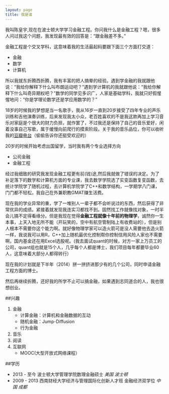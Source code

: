 ```yaml
---
layout: page
title: 我是谁
---
```


我叫陈皇宇,现在在波士顿大学学习金融工程。你问我什么是金融工程？嗯，很多人问过我这个问题，我发现最有效的回答是：“跟金融差不多。”

金融工程是个交叉学科，这意味着我的生活最起码要跟下面三个方面打交道：

* 金融
* 数学
* 计算机

所以我就东折腾西折腾，我有丰富的把人搞晕的经验。遇到学金融的我就跟他说：“我给你解释下什么叫布朗运动吧？”遇到学计算机的我就跟他说：“我给你解释下什么叫奇异期权吧？”数学的同学见多识广，人家是基础学科，我就只好假惺惺地问：“你是学理论数学还是学应用数学的？”

18岁的时候我的梦想是当一名歌手，我从16岁一直到20岁接受了四年专业的声乐训练和吉他演奏训练，后来发现我太小众，老百姓喜欢的不是我这款再加上学习音乐对家庭是个很大的财力负担，就作罢了，不过我还是保持了自己的音乐爱好，闲着没事自己写歌，属于缓慢向前爬行的摸索阶段。关于我的音乐品位，你可以收听我的[豆瓣电台](http://douban.fm/?cid=1005167)（偷偷告诉你还挺受欢迎的）

20岁的时候开始考虑出国留学，当时我有两个专业选择方向

* 公司金融
* 金融工程

经过我细致的研究我发现金融工程更有前(钱)途,然后我就做了错误的决定。为了补足落下的数学和计算机方面的专业课，我去数学学院选了实变函数复变函数，去统计学院学了随机过程，去计算机学院学了C++和数学结构，一学期学八门课，门门都不轻松，我自己在外兼职教GMAT赚生活费。

现在我的学业异常的重，学了一堆别人一辈子都不会听说过的东西，然后获得了非常优异的成绩。紧接着就发现我连实习都找不到。固然找工作就像找对象，一时半会儿搞不定得看缘分。但是我现在觉得**金融工程就像十年前的物理学**，诚然你一生本事，上天入地无所不能（开玩笑的，空中有航空管制陆上有收费站的），但是别人根本不需要你这个能力啊。就好像物理学家可以造火箭可是没人需要他去造火箭一样，我说我可以用R，C++加上随机最优化控制帮你控制信用风险人家也不需要啊，国内基金还在用Excel选股呢。(我去面试quant的时候，对方一家上万员工的公司，quant组也就是15个人，几乎每个人都是博士，我们项目每年都要毕业60人，这意味着大部分人都得转行）

现在我的计划就是下半年（2014）拼一拼挤进那少有的几个公司，同时申请金融工程方面的博士。

然后再继续折腾，还好我的所学不止可以搞金融，如果遇到志同道合的人，我也很想创业。

##兴趣
1. 金融 
	* 计算金融：计算机和金融数据的互动
	* 随机金融：Jump-Diffusion 
	* 行为金融
2. 音乐
3. 阅读
4. 互联网
	* MOOC(大型开放式网络课程）


##学历
* 2013 - 至今 波士顿大学管理学院数理金融硕士  _美国 波士顿_
* 2009 - 2013 西南财经大学经济与管理国际化创新人才班 金融经济双学位 _中国 成都_


